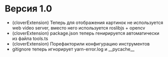 # Версия 1.0

- (cloverExtension) Теперь для отображения картинок не используется web video server, вместо него используется roslibjs + opencv
- (cloverExtension) package.json теперь генирируется автоматически из файла tools.ts
- (cloverExtension) Порефакторили конфигурацию инструментов
- gitignore теперь игнорирует yarn-error.log и \_\_pycache\_\_
